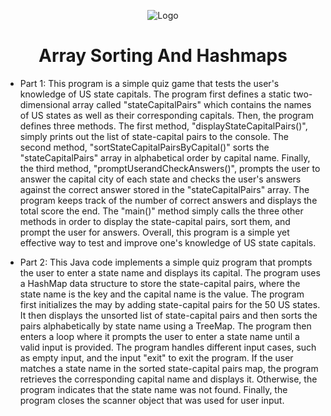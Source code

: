 <p align="center">
<img src="https://i.imgur.com/arX3quW.png" alt="Logo"/>
</p>

<h1 align="center">Array Sorting And Hashmaps</h1>


- Part 1: This program is a simple quiz game that tests the user's knowledge of US state capitals. The program first
defines a static two-dimensional array called "stateCapitalPairs" which contains the names of US states as
well as their corresponding capitals. Then, the program defines three methods. The first method, 
"displayStateCapitalPairs()", simply prints out the list of state-capital pairs to the console. The second
method, "sortStateCapitalPairsByCapital()" sorts the "stateCapitalPairs" array in alphabetical order by 
capital name. Finally, the third method, "promptUserandCheckAnswers()", prompts the user to answer the 
capital city of each state and checks the user's answers against the correct answer stored in the 
"stateCapitalPairs" array. The program keeps track of the number of correct answers and displays the total
score the end. The "main()" method simply calls the three other methods in order to display the 
state-capital pairs, sort them, and prompt the user for answers. Overall, this program is a simple yet 
effective way to test and improve one's knowledge of US state capitals.

- Part 2: This Java code implements a simple quiz program that prompts the user to enter a state name and displays its 
capital. The program uses a HashMap data structure to store the state-capital pairs, where the state name is the
key and the capital name is the value. The program first initializes the may by adding state-capital pairs for 
the 50 US states. It then displays the unsorted list of state-capital pairs and then sorts the pairs 
alphabetically by state name using a TreeMap. The program then enters a loop where it prompts the user to enter 
a state name until a valid input is provided. The program handles different input cases, such as empty input, 
and the input "exit" to exit the program. If the user matches a state name in the sorted state-capital pairs map,
the program retrieves the corresponding capital name and displays it. Otherwise, the program indicates that the 
state name was not found. Finally, the program closes the scanner object that was used for user input. 
